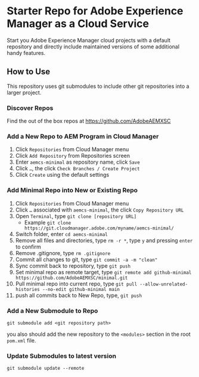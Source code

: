 Starter Repo for Adobe Experience Manager as a Cloud Service
===

Start you Adobe Experience Manager cloud projects with a default repository and directly include maintained versions
of some additional handy features.

## How to Use

This repository uses git submodules to include other git repositories into a larger project.

### Discover Repos

Find the out of the box repos at https://github.com/AdobeAEMXSC

### Add a New Repo to AEM Program in Cloud Manager

1.	Click `Repositories` from Cloud Manager menu
2.	Click `Add Repository` from Repositories screen
3.	Enter `aemcs-minimal` as repository name, click `Save`
4.	Click `…`, the click `Check Branches / Create Project`
5.	Click `Create` using the default settings

### Add Minimal Repo into New or Existing Repo

1.	Click `Repositories` from Cloud Manager menu
2.	Click `…` associated with `aemcs-minimal`, the click `Copy Repository URL`
3.	Open `Terminal`, type `git clone [repository URL]`
    * Example `git clone https://git.cloudmanager.adobe.com/myname/aemcs-minimal/`
4.	Switch folder, enter `cd aemcs-minimal`
5.	Remove all files and directories, type `rm -r *`, type `y` and pressing `enter` to confirm
6.	Remove .gitignore, type `rm .gitignore`
7.	Commit all changes to git, type `git commit -a -m "clean"`
8.	Sync commit back to repository, type `git push`
9.	Set minimal repo as remote target, type `git remote add github-minimal https://github.com/AdobeAEMXSC/minimal.git`
10.	Pull minimal repo into current repo, type `git pull --allow-unrelated-histories --no-edit github-minimal main`
11.	push all commits back to New Repo, type, `git push`

### Add a New Submodule to Repo
```
git submodule add <git repository path>
```

you also should add the new repository to the `<modules>` section in the root `pom.xml` file. 

### Update Submodules to latest version

```
git submodule update --remote
```
